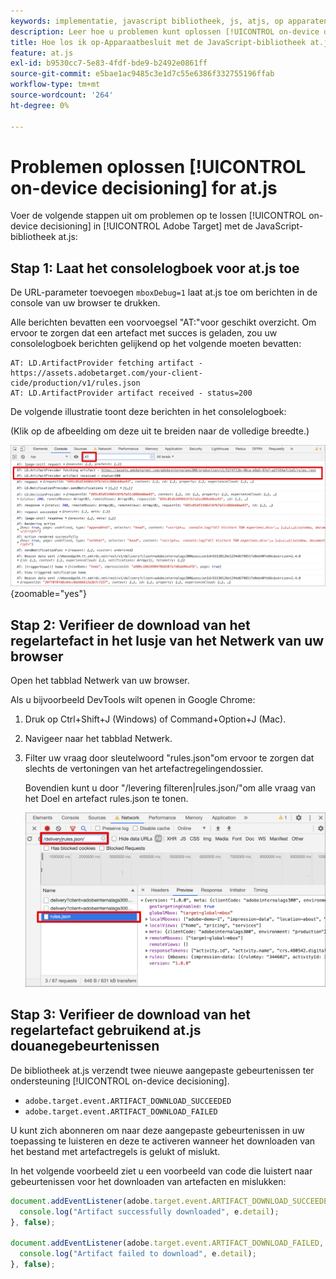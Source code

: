 ```yaml
---
keywords: implementatie, javascript bibliotheek, js, atjs, op apparatenbesluit, op apparatenbesluit, at.js, op apparaat, op apparaat, het oplossen van problemen, het oplossen van problemen, implementation2
description: Leer hoe u problemen kunt oplossen [!UICONTROL on-device decisioning] met de bibliotheek at.js.
title: Hoe los ik op-Apparaatbesluit met de JavaScript-bibliotheek at.js problemen op?
feature: at.js
exl-id: b9530cc7-5e83-4fdf-bde9-b2492e0861ff
source-git-commit: e5bae1ac9485c3e1d7c55e6386f332755196ffab
workflow-type: tm+mt
source-wordcount: '264'
ht-degree: 0%

---
```


# Problemen oplossen [!UICONTROL on-device decisioning] for at.js

Voer de volgende stappen uit om problemen op te lossen [!UICONTROL on-device decisioning] in [!UICONTROL Adobe Target] met de JavaScript-bibliotheek at.js:

## Stap 1: Laat het consolelogboek voor at.js toe

De URL-parameter toevoegen `mboxDebug=1` laat at.js toe om berichten in de console van uw browser te drukken.

Alle berichten bevatten een voorvoegsel &quot;AT:&quot;voor geschikt overzicht. Om ervoor te zorgen dat een artefact met succes is geladen, zou uw consolelogboek berichten gelijkend op het volgende moeten bevatten:

```
AT: LD.ArtifactProvider fetching artifact - https://assets.adobetarget.com/your-client-cide/production/v1/rules.json
AT: LD.ArtifactProvider artifact received - status=200
```

De volgende illustratie toont deze berichten in het consolelogboek:

(Klik op de afbeelding om deze uit te breiden naar de volledige breedte.)

![Logbestand van console met artefactberichten](/help/dev/implement/client-side/atjs/on-device-decisioning/assets/browser-console.png "Logbestand van console met artefactberichten"){zoomable="yes"}

## Stap 2: Verifieer de download van het regelartefact in het lusje van het Netwerk van uw browser

Open het tabblad Netwerk van uw browser.

Als u bijvoorbeeld DevTools wilt openen in Google Chrome:

1. Druk op Ctrl+Shift+J (Windows) of Command+Option+J (Mac).
1. Navigeer naar het tabblad Netwerk.
1. Filter uw vraag door sleutelwoord &quot;rules.json&quot;om ervoor te zorgen dat slechts de vertoningen van het artefactregelingendossier.

   Bovendien kunt u door &quot;/levering filteren|rules.json/&quot;om alle vraag van het Doel en artefact rules.json te tonen.

   ![Het tabblad Netwerk in Google Chrome](assets/rule-json.png)

## Stap 3: Verifieer de download van het regelartefact gebruikend at.js douanegebeurtenissen

De bibliotheek at.js verzendt twee nieuwe aangepaste gebeurtenissen ter ondersteuning [!UICONTROL on-device decisioning].

* `adobe.target.event.ARTIFACT_DOWNLOAD_SUCCEEDED`
* `adobe.target.event.ARTIFACT_DOWNLOAD_FAILED`

U kunt zich abonneren om naar deze aangepaste gebeurtenissen in uw toepassing te luisteren en deze te activeren wanneer het downloaden van het bestand met artefactregels is gelukt of mislukt.

In het volgende voorbeeld ziet u een voorbeeld van code die luistert naar gebeurtenissen voor het downloaden van artefacten en mislukken:

```javascript {line-numbers="true"}
document.addEventListener(adobe.target.event.ARTIFACT_DOWNLOAD_SUCCEEDED, function(e) { 
  console.log("Artifact successfully downloaded", e.detail);
}, false);

document.addEventListener(adobe.target.event.ARTIFACT_DOWNLOAD_FAILED, function(e) { 
  console.log("Artifact failed to download", e.detail);
}, false);
```

